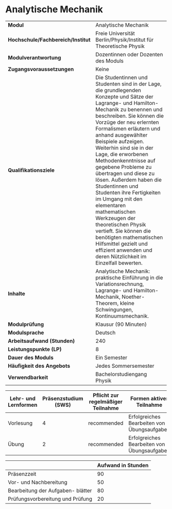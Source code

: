 # Analytische Mechanik
|                                    |   |
|------------------------------------|---|
|**Modul**                           | Analytische Mechanik |
|**Hochschule/Fachbereich/Institut** | Freie Universität Berlin/Physik/Institut für Theoretische Physik |
|**Modulverantwortung**              | Dozentinnen oder Dozenten des Moduls |
|**Zugangsvoraussetzungen**          | Keine |
|**Qualifikationsziele**             | Die Studentinnen und Studenten sind in der Lage, die grundlegenden Konzepte und Sätze der Lagrange- und Hamilton-Mechanik zu benennen und beschreiben. Sie können die Vorzüge der neu erlernten Formalismen erläutern und anhand ausgewählter Beispiele aufzeigen. Weiterhin sind sie in der Lage, die erworbenen Methodenkenntnisse auf gegebene Probleme zu übertragen und diese zu lösen. Außerdem haben die Studentinnen und Studenten ihre Fertigkeiten im Umgang mit den elementaren mathematischen Werkzeugen der theoretischen Physik vertieft. Sie können die benötigten mathematischen Hilfsmittel gezielt und effizient anwenden und deren Nützlichkeit im Einzelfall bewerten. |
|**Inhalte**                         | Analytische Mechanik: praktische Einführung in die Variationsrechnung, Lagrange- und Hamilton-Mechanik, Noether-Theorem, kleine Schwingungen, Kontinuumsmechanik. |
|**Modulprüfung**                    | Klausur (90 Minuten) |
|**Modulsprache**                    | Deutsch |
|**Arbeitsaufwand (Stunden)**        | 240 |
|**Leistungspunkte (LP)**            | 8 |
|**Dauer des Moduls**                | Ein Semester |
|**Häufigkeit des Angebots**         | Jedes Sommersemester |
|**Verwendbarkeit**                  | Bachelorstudiengang Physik |

| Lehr- und Lernformen | Präsenzstudium <br> (SWS) | Pflicht zur regelmäßiger Teilnahme | Formen aktiver Teilnahme |
| ---------------------|---------------------------|------------------------------------|------------------------- |
| Vorlesung            | 4                         | recommended                        | Erfolgreiches Bearbeiten von Übungsaufgaben |
| Übung                | 2                         | recommended                        | Erfolgreiches Bearbeiten von Übungsaufgaben |

|   | Aufwand in Stunden |
| - |--------------------|
| Präsenzzeit                              | 90    |
| Vor- und Nachbereitung                   | 50    |
| Bearbeitung der Aufgaben- blätter        | 80    |
| Prüfungsvorbereitung und Prüfung         | 20    |

